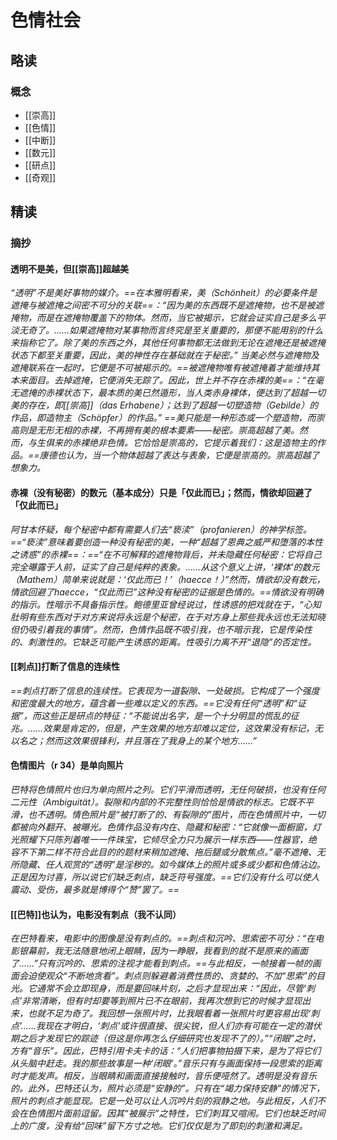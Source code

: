 # 色情社会
## 略读
### 概念
- [[崇高]]
- [[色情]]
- [[中断]]
- [[数元]]
- [[研点]]
- [[奇观]]

## 精读
### 摘抄
#### 透明不是美，但[[崇高]]超越美
*“透明”不是美好事物的媒介。==在本雅明看来，美（Schönheit）的必要条件是遮掩与被遮掩之间密不可分的关联==：“因为美的东西既不是遮掩物，也不是被遮掩物，而是在遮掩物覆盖下的物体。然而，当它被揭示，它就会证实自己是多么平淡无奇了。……如果遮掩物对某事物而言终究是至关重要的，那便不能用别的什么来指称它了。除了美的东西之外，其他任何事物都无法做到无论在遮掩还是被遮掩状态下都至关重要，因此，美的神性存在基础就在于秘密。” 当美必然与遮掩物及遮掩联系在一起时，它便是不可被揭示的。==被遮掩物唯有被遮掩着才能维持其本来面目。去掉遮掩，它便消失无踪了。因此，世上并不存在赤裸的美==：“在毫无遮掩的赤裸状态下，最本质的美已然遁形，当人类赤身裸体，便达到了超越一切美的存在，即[[崇高]]（das Erhabene）；达到了超越一切塑造物（Gebilde）的作品，即造物主（Schöpfer）的作品。” ==美只能是一种形态或一个塑造物，而崇高则是无形无相的赤裸，不再拥有美的根本要素——秘密。崇高超越了美。然而，与生俱来的赤裸绝非色情。它恰恰是崇高的，它提示着我们：这是造物主的作品。==康德也认为，当一个物体超越了表达与表象，它便是崇高的。崇高超越了想象力。*

#### 赤裸（没有秘密）的数元（基本成分）只是「仅此而已」；然而，情欲却回避了「仅此而已」
*阿甘本怀疑，每个秘密中都有需要人们去“亵渎”（profanieren）的神学标签。==“亵渎”意味着要创造一种没有秘密的美，一种“超越了恩典之威严和堕落的本性之诱惑”的赤裸==：==“在不可解释的遮掩物背后，并未隐藏任何秘密：它将自己完全曝露于人前，证实了自己是纯粹的表象。……从这个意义上讲，‘裸体’的数元（Mathem）简单来说就是：‘仅此而已！’（haecce！）”然而，情欲却没有数元，情欲回避了haecce，“仅此而已”这种没有秘密的证据是色情的。==情欲没有明确的指示。性暗示不具备指示性。鲍德里亚曾经说过，性诱惑的把戏就在于，“心知肚明有些东西对于对方来说将永远是个秘密，在于对方身上那些我永远也无法知晓但仍吸引着我的事情”。然而，色情作品既不吸引我，也不暗示我，它是传染性的、刺激性的。它缺乏可能产生诱惑的距离。性吸引力离不开“退隐”的否定性。*

#### [[刺点]]打断了信息的连续性
*==刺点打断了信息的连续性。它表现为一道裂隙、一处破损。它构成了一个强度和密度最大的地方，蕴含着一些难以定义的东西。==它没有任何“透明”和“证据”，而这些正是研点的特征：“不能说出名字，是一个十分明显的慌乱的征兆。……效果是肯定的，但是，产生效果的地方却难以定位，这效果没有标记，无以名之；然而这效果很锋利，并且落在了我身上的某个地方……”*

#### 色情图片（r 34）是单向照片
*巴特将色情照片也归为单向照片之列。它们平滑而透明，无任何破损，也没有任何二元性（Ambiguität）。裂隙和内部的不完整性则恰恰是情欲的标志。它既不平滑，也不透明。情色照片是“被打断了的、有裂隙的”图片，而在色情照片中，一切都被向外翻开、被曝光。色情作品没有内在、隐藏和秘密：“它就像一面橱窗，灯光照耀下只陈列着唯一一件珠宝，它倾尽全力只为展示一样东西——性器官，绝容不下第二样不符合此目的的题材来稍加遮掩、拖后腿或分散焦点。”毫不遮掩、无所隐藏、任人观赏的“透明”是淫秽的。如今媒体上的照片或多或少都和色情沾边。正是因为讨喜，所以说它们缺乏刺点，缺乏符号强度。==它们没有什么可以使人震动、受伤，最多就是博得个“赞”罢了。==*

#### [[巴特]]也认为，电影没有刺点（我不认同）
*在巴特看来，电影中的图像是没有刺点的。==刺点和沉吟、思索密不可分：“在电影银幕前，我无法随意地闭上眼睛，因为一睁眼，我看到的就不是原来的画面了……”只有沉吟的、思索的注视才能看到刺点。==与此相反，一帧接着一帧的画面会迫使观众“不断地贪看”。刺点则躲避着消费性质的、贪婪的、不加“思索”的目光。它通常不会立即现身，而是要回味片刻，之后才显现出来：“因此，尽管‘刺点’非常清晰，但有时却要等到照片已不在眼前，我再次想到它的时候才显现出来，也就不足为奇了。我回想一张照片时，比我眼看着一张照片时更容易出现‘刺点’……我现在才明白，‘刺点’或许很直接、很尖锐，但人们亦有可能在一定的潜伏期之后才发现它的踪迹（但这是你再怎么仔细研究也发现不了的）。”“闭眼”之时，方有“音乐”。因此，巴特引用卡夫卡的话：“人们把事物拍摄下来，是为了将它们从头脑中赶走。我的那些故事是一种‘闭眼’。”音乐只有与画面保持一段思索的距离时才能发声。相反，当眼睛和画面直接接触时，音乐便哑然了。透明是没有音乐的。此外，巴特还认为，照片必须是“安静的”。只有在“竭力保持安静”的情况下，照片的刺点才能显现。它是一处可以让人沉吟片刻的寂静之地。与此相反，人们不会在色情图片面前逗留。因其“被展示”之特性，它们刺耳又喧闹。它们也缺乏时间上的广度，没有给“回味”留下方寸之地。它们仅仅是为了即刻的刺激和满足。*